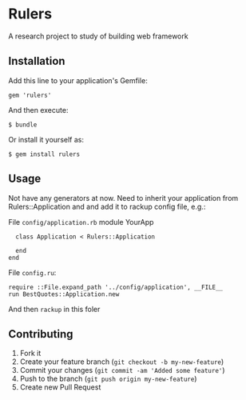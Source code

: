 # Rulers

A research project to study of building web framework

## Installation

Add this line to your application's Gemfile:

    gem 'rulers'

And then execute:

    $ bundle

Or install it yourself as:

    $ gem install rulers

## Usage

Not have any generators at now.
Need to inherit your application from Rulers::Application and and add it to rackup config file, e.g.:

File ``config/application.rb``
    module YourApp

      class Application < Rulers::Application

      end
    end

File ``config.ru``:

    require ::File.expand_path '../config/application', __FILE__
    run BestQuotes::Application.new

And then ``rackup`` in this foler

## Contributing

1. Fork it
2. Create your feature branch (`git checkout -b my-new-feature`)
3. Commit your changes (`git commit -am 'Added some feature'`)
4. Push to the branch (`git push origin my-new-feature`)
5. Create new Pull Request
